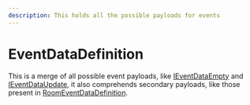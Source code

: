 ```yaml
---
description: This holds all the possible payloads for events
---
```


# EventDataDefinition

This is a merge of all possible event payloads, like [IEventDataEmpty](i-event-data-empty.md) and [IEventDataUpdate](i-event-data-update.md), it also comprehends secondary payloads, like those present in [RoomEventDataDefinition](../../iroomevent/room-event-data-definition/).
